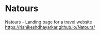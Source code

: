 # Natours
Natours - Landing page for a travel website
https://rishikeshdhayarkar.github.io/Natours/
